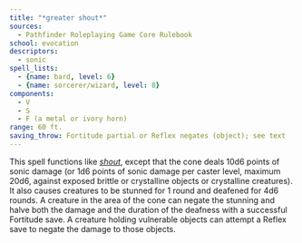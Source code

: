 ```yaml
---
title: "*greater shout*"
sources:
  - Pathfinder Roleplaying Game Core Rulebook
school: evocation
descriptors:
  - sonic
spell_lists:
  - {name: bard, level: 6}
  - {name: sorcerer/wizard, level: 8}
components:
  - V
  - S
  - F (a metal or ivory horn)
range: 60 ft.
saving_throw: Fortitude partial or Reflex negates (object); see text
---
```


This spell functions like [*shout*](/spells/craft/), except that the cone deals 10d6 points of sonic damage (or 1d6 points of sonic damage per caster level, maximum 20d6, against exposed brittle or crystalline objects or crystalline creatures). It also causes creatures to be stunned for 1 round and deafened for 4d6 rounds. A creature in the area of the cone can negate the stunning and halve both the damage and the duration of the deafness with a successful Fortitude save. A creature holding vulnerable objects can attempt a Reflex save to negate the damage to those objects.

